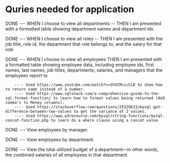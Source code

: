 # Quries needed for application



DONE --- WHEN I choose to view all departments -- THEN I am presented with a formatted table showing department names and department ids


DONE --- WHEN I choose to view all roles -- THEN I am presented with the job title, role id, the department that role belongs to, and the salary for that role

DONE --- WHEN I choose to view all employees
THEN I am presented with a formatted table showing employee data, including employee ids, first names, last names, job titles, departments, salaries, and managers that the employees report to

        ---- Used https://www.youtube.com/watch?v=ShVCMvicCL0 to show how to return name instead of a number.
        ---- Used https://www.sqlshack.com/a-comprehensive-guide-to-the-sql-format-function/ to learn how to format values being returned (Add comma's to Money columns).
        ---- Used https://stackoverflow.com/questions/25329623/mysql-get-difference-between-two-values to get the variance of 2 values.
        ---- Used https://www.w3resource.com/mysql/string-functions/mysql-concat-function.php to learn do a where clause using a concat value

DONE --- View employees by manager.

DONE --- View employees by department.

DONE --- View the total utilized budget of a department—in other words, the combined salaries of all employees in that department.